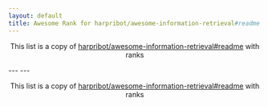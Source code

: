 ```yaml
---
layout: default
title: Awesome Rank for harpribot/awesome-information-retrieval#readme
---
```


<p align="center">
	This list is a copy of <a href="https://github.com/harpribot/awesome-information-retrieval#readme">harpribot/awesome-information-retrieval#readme</a> with ranks
</p>
---
---
<p align="center">
	This list is a copy of <a href="https://github.com/harpribot/awesome-information-retrieval#readme">harpribot/awesome-information-retrieval#readme</a> with ranks
</p>

